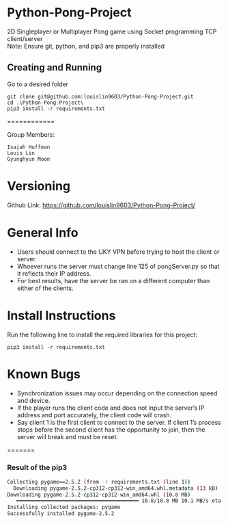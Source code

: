 # Python-Pong-Project
2D Singleplayer or Multiplayer Pong game using Socket programming TCP client/server \
Note: Ensure git, python, and pip3 are properly installed 

## Creating and Running
Go to a desired folder

```
git clone git@github.com:louislin9603/Python-Pong-Project.git
cd .\Python-Pong-Project\
pip3 install -r requirements.txt
```

============

Group Members:

    Isaiah Huffman 
    Louis Lin      
    Gyunghyun Moon 


Versioning
==========

Github Link: https://github.com/louislin9603/Python-Pong-Project/

General Info
============
- Users should connect to the UKY VPN before trying to host the client or server.
- Whoever runs the server must change line 125 of pongServer.py so that it reflects their IP address.
- For best results, have the server be ran on a different computer than either of the clients.

Install Instructions
====================

Run the following line to install the required libraries for this project:

`pip3 install -r requirements.txt`

Known Bugs
==========
- Synchronization issues may occur depending on the connection speed and device.
- If the player runs the client code and does not input the server’s IP address and port accurately, the client code will crash.
- Say client 1 is the first client to connect to the server. If client 1’s process stops before the second client has the opportunity to join, then the server will break and must be reset.


=======
### Result of the pip3
```bash
Collecting pygame==2.5.2 (from -r requirements.txt (line 1))
  Downloading pygame-2.5.2-cp312-cp312-win_amd64.whl.metadata (13 kB)
Downloading pygame-2.5.2-cp312-cp312-win_amd64.whl (10.8 MB)
   ━━━━━━━━━━━━━━━━━━━━━━━━━━━━━━━━━━━━━━━━ 10.8/10.8 MB 10.1 MB/s eta 0:00:00
Installing collected packages: pygame
Successfully installed pygame-2.5.2
```
